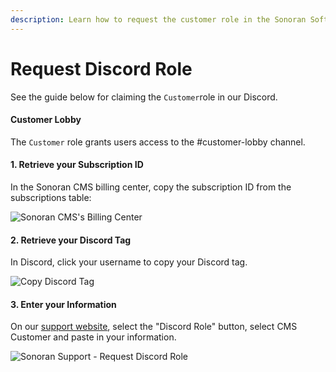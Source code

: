 ```yaml
---
description: Learn how to request the customer role in the Sonoran Software Discord server.
---
```


# Request Discord Role

See the guide below for claiming the `Customer`role in our Discord.

#### Customer Lobby <a href="#customer-lobby" id="customer-lobby"></a>

The `Customer` role grants users access to the #customer-lobby channel.

#### 1. Retrieve your Subscription ID <a href="#1-retrieve-your-subscription-id" id="1-retrieve-your-subscription-id"></a>

In the Sonoran CMS billing center, copy the subscription ID from the subscriptions table:

![Sonoran CMS's Billing Center](../../.gitbook/assets/opera\_GzsGymPZgI.png)

#### 2. Retrieve your Discord Tag <a href="#2-retrieve-your-discord-tag" id="2-retrieve-your-discord-tag"></a>

In Discord, click your username to copy your Discord tag.

![Copy Discord Tag](../../.gitbook/assets/DiscordPTB\_RUmpuWbwVA.png)

#### 3. Enter your Information <a href="#3-enter-your-information" id="3-enter-your-information"></a>

On our [support website](https://support.sonoransoftware.com/), select the "Discord Role" button, select CMS Customer and paste in your information.

![Sonoran Support - Request Discord Role](../../.gitbook/assets/chrome\_ZQb37EtgBJ.png)
